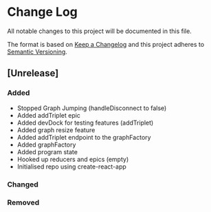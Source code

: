 # Change Log

All notable changes to this project will be documented in this file.

The format is based on [Keep a Changelog](http://keepachangelog.com/)
and this project adheres to [Semantic Versioning](http://semver.org/).

## [Unrelease]

### Added

 - Stopped Graph Jumping (handleDisconnect to false)
 - Added addTriplet epic
 - Added devDock for testing features (addTriplet)
 - Added graph resize feature
 - Added addTriplet endpoint to the graphFactory
 - Added graphFactory
 - Added program state
 - Hooked up reducers and epics (empty)
 - Initialised repo using create-react-app

### Changed

### Removed